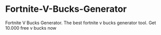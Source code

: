 # Fortnite-V-Bucks-Generator
Fortnite V Bucks Generator. The best fortnite v bucks generator tool. Get 10.000 free v bucks now
